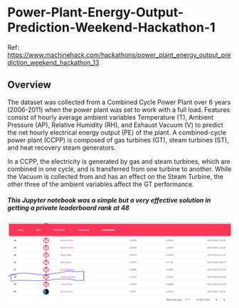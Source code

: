 # Power-Plant-Energy-Output-Prediction-Weekend-Hackathon-1
Ref: https://www.machinehack.com/hackathons/power_plant_energy_output_prediction_weekend_hackathon_13

## Overview
The dataset was collected from a Combined Cycle Power Plant over 6 years (2006-2011) when the power plant was set to work with a full load. Features consist of hourly average ambient variables Temperature (T), Ambient Pressure (AP), Relative Humidity (RH), and Exhaust Vacuum (V) to predict the net hourly electrical energy output (PE) of the plant.
A combined-cycle power plant (CCPP) is composed of gas turbines (GT), steam turbines (ST), and heat recovery steam generators.

In a CCPP, the electricity is generated by gas and steam turbines, which are combined in one cycle, and is transferred from one turbine to another. While the Vacuum is collected from and has an effect on the Steam Turbine, the other three of the ambient variables affect the GT performance.

##### This Jupyter notebook was a simple but a very effective solution in getting a private leaderboard rank at 48

<img src="MachineHack13.PNG"/>
